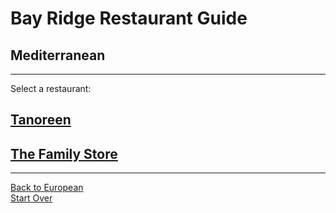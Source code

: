 # Bay Ridge Restaurant Guide
## Mediterranean
---
Select a restaurant:
## [Tanoreen](https://tanoreen.com/)    
## [The Family Store](familystorecooks.com)  
---
[Back to European](european.md)  
[Start Over](../home.md)